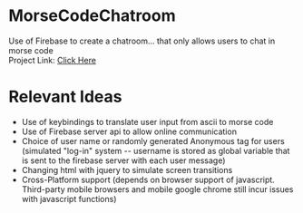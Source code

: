 # MorseCodeChatroom
Use of Firebase to create a chatroom... that only allows users to chat in morse code  
Project Link: [Click Here](http://brandenkeck.com/MorseApp/MorseCodeApp.html)  

# Relevant Ideas
* Use of keybindings to translate user input from ascii to morse code  
* Use of Firebase server api to allow online communication  
* Choice of user name or randomly generated Anonymous tag for users (simulated "log-in" system -- username is stored as global variable that is sent to the firebase server with each user message)  
* Changing html with jquery to simulate screen transitions  
* Cross-Platform support (depends on browser support of javascript.  Third-party mobile browsers and mobile google chrome still incur issues with javascript functions)  
